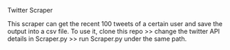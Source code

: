 Twitter Scraper

This scraper can get the recent 100 tweets of a certain user and save the output into a csv file.
To use it, clone this repo >> change the twitter API details in Scraper.py >> run Scraper.py under the same path.

